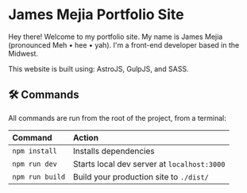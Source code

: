 # James Mejia Portfolio Site

Hey there! Welcome to my portfolio site. My name is James Mejia (pronounced Meh • hee • yah). I'm a front-end developer based in the Midwest.

This website is built using: AstroJS, GulpJS, and SASS.


## 🛠️ Commands

All commands are run from the root of the project, from a terminal:

| Command         | Action                                      |
|:----------------|:--------------------------------------------|
| `npm install`   | Installs dependencies                       |
| `npm run dev`   | Starts local dev server at `localhost:3000` |
| `npm run build` | Build your production site to `./dist/`     |
